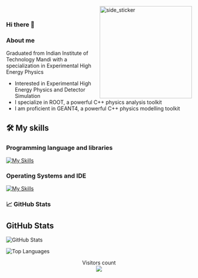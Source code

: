 <img align="right" width=250px height=250px alt="side_sticker" src="https://i.giphy.com/media/v1.Y2lkPTc5MGI3NjExcXNpajludDBtNWhrdzFrbXQ5aGt2eGl1M2ozcGgzaXFpZngyYmU0MSZlcD12MV9pbnRlcm5hbF9naWZfYnlfaWQmY3Q9cw/OTIYVVlHZd2OkmcjQR/giphy.gif" />
<br>


### Hi there 👋

### About me

Graduated from Indian Institute of Technology Mandi with a specialization in Experimental High Energy Physics
- Interested in Experimental High Energy Physics and Detector Simulation
- I specialize in ROOT, a powerful C++ physics analysis toolkit
- I am proficient in GEANT4, a powerful C++ physics modelling toolkit



## 🛠️ My skills
### Programming language and libraries

[![My Skills](https://skillicons.dev/icons?i=c,cpp,cmake,py,r,latex)](https://skillicons.dev)

### Operating Systems and IDE
[![My Skills](https://skillicons.dev/icons?i=windows,ubuntu,vscode)](https://skillicons.dev)

### 📈 GitHub Stats
## GitHub Stats

![GitHub Stats](https://github-readme-stats.vercel.app/api?username=RKumar0203&show_icons=true&count_private=true&hide=contribs,issues&theme=radical)

![Top Languages](https://github-readme-stats.vercel.app/api/top-langs/?username=RKumar0203&layout=compact&theme=radical)



<p align="center"> 
  Visitors count
  <br>
  <img src="https://profile-counter.glitch.me/RKumar0203/count.svg" />
</p>





<!---
RKumar0203/RKumar0203 is a ✨ special ✨ repository because its `README.md` (this file) appears on your GitHub profile.
You can click the Preview link to take a look at your changes.
--->
